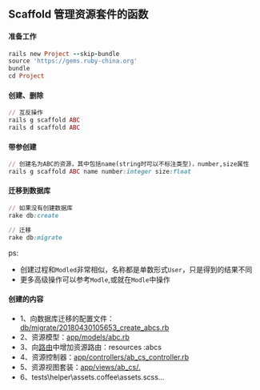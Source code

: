 ## Scaffold 管理资源套件的函数

#### 准备工作

```ruby
rails new Project --skip-bundle
source 'https://gems.ruby-china.org'
bundle
cd Project
```

#### 创建、删除
```ruby
// 互反操作
rails g scaffold ABC
rails d scaffold ABC
```

#### 带参创建
```ruby
// 创建名为ABC的资源，其中包括name(string时可以不标注类型)，number,size属性
rails g scaffold ABC name number:integer size:float
```

#### 迁移到数据库
```ruby
// 如果没有创建数据库
rake db:create

// 迁移
rake db:migrate
```
ps:
* 创建过程和`Modled`非常相似，名称都是单数形式`User`，只是得到的结果不同
* 更多高级操作可以参考`Modle`,或就在`Modle`中操作

#### 创建的内容
* 1、向数据库迁移的配置文件：[db/migrate/20180430105653_create_abcs.rb](https://github.com/batuZ/RubyOnRails_Notes2/blob/master/forScaffold/db/migrate/20180430115148_create_abcs.rb)
* 2、资源模型：[app/models/abc.rb](https://github.com/batuZ/RubyOnRails_Notes2/blob/master/forScaffold/app/models/abc.rb)
* 3、向[路由](https://github.com/batuZ/RubyOnRails_Notes2/blob/master/forScaffold/config/routes.rb)中增加资源路由：resources :abcs
* 4、资源控制器：[app/controllers/ab_cs_controller.rb](https://github.com/batuZ/RubyOnRails_Notes2/blob/master/forScaffold/app/controllers/ab_cs_controller.rb)
* 5、资源视图套装：[app/views/ab_cs/*.*](https://github.com/batuZ/RubyOnRails_Notes2/tree/master/forScaffold/app/views/ab_cs)
* 6、tests\helper\assets.coffee\assets.scss...
